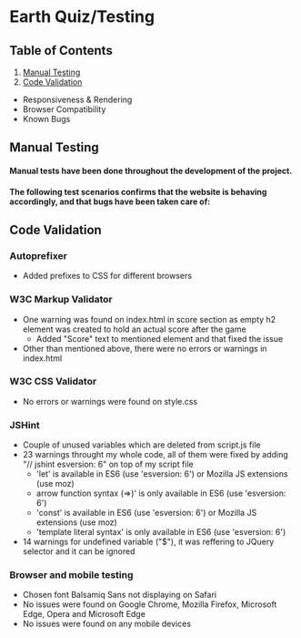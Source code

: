 # Earth Quiz/Testing

## Table of Contents
1. [Manual Testing](manual-testing)
2. [Code Validation](code-validation)
  * Responsiveness & Rendering
  * Browser Compatibility
  * Known Bugs

## Manual Testing
#### Manual tests have been done throughout the development of the project.
#### The following test scenarios confirms that the website is behaving accordingly, and that bugs have been taken care of:

## Code Validation
### Autoprefixer
+ Added prefixes to CSS for different browsers
### W3C Markup Validator
+ One warning was found on index.html in score section as empty h2 element was created to hold an actual score after the game 
  + Added "Score" text to mentioned element and that fixed the issue
+ Other than mentioned above, there were no errors or warnings in index.html
### W3C CSS Validator
+ No errors or warnings were found on style.css
### JSHint 
+ Couple of unused variables which are deleted from script.js file
+ 23 warnings throught my whole code, all of them were fixed by adding "// jshint esversion: 6" on top of my script file 
  * 'let' is available in ES6 (use 'esversion: 6') or Mozilla JS extensions (use moz)
  * arrow function syntax (=>)' is only available in ES6 (use 'esversion: 6')
  * 'const' is available in ES6 (use 'esversion: 6') or Mozilla JS extensions (use moz)
  * 'template literal syntax' is only available in ES6 (use 'esversion: 6')
+ 14 warnings for undefined variable ("$"), it was reffering to JQuery selector and it can be ignored
### Browser and mobile testing
+ Chosen font Balsamiq Sans not displaying on Safari 
+ No issues were found on Google Chrome, Mozilla Firefox, Microsoft Edge, Opera and Microsoft Edge
+ No issues were found on any mobile devices